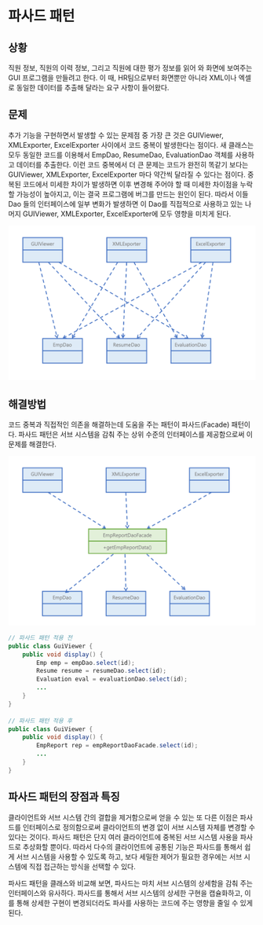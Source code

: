 # 파사드 패턴

## 상황

직원 정보, 직원의 이력 정보, 그리고 직원에 대한 평가 정보를 읽어 와 화면에 보여주는 GUI 프로그램을 만들려고 한다. 이 때, HR팀으로부터 화면뿐만 아니라 XML이나 엑셀로 동일한 데이터를 추출해 달라는 요구 사항이 들어왔다.

## 문제

추가 기능을 구현하면서 발생할 수 있는 문제점 중 가장 큰 것은 GUIViewer, XMLExporter, ExcelExporter 사이에서 코드 중복이 발생한다는 점이다. 새 클래스는 모두 동일한 코드를 이용해서 EmpDao, ResumeDao, EvaluationDao 객체를 사용하고 데이터를 추출한다. 이런 코드 중복에서 더 큰 문제는 코드가 완전히 똑같기 보다는 GUIViewer, XMLExporter, ExcelExporter 마다 약간씩 달라질 수 있다는 점이다. 중복된 코드에서 미세한 차이가 발생하면 이후 변경해 주어야 할 때 미세한 차이점을 누락할 가능성이 높아지고, 이는 결국 프로그램에 버그를 만드는 원인이 된다. 따라서 이들 Dao 들의 인터페이스에 일부 변화가 발생하면 이 Dao를 직접적으로 사용하고 있는 나머지 GUIViewer, XMLExporter, ExcelExporter에 모두 영향을 미치게 된다.

![](<../../../.gitbook/assets/image (104).png>)

## 해결방법

코드 중복과 직접적인 의존을 해결하는데 도움을 주는 패턴이 파사드(Facade) 패턴이다. 파사드 패턴은 서브 시스템을 감춰 주는 상위 수준의 인터페이스를 제공함으로써 이 문제를 해결한다.

![](<../../../.gitbook/assets/image (84).png>)

```java
// 파사드 패턴 적용 전
public class GuiViewer {
    public void display() {
        Emp emp = empDao.select(id);
        Resume resume = resumeDao.select(id);
        Evaluation eval = evaluationDao.select(id);
        ...
    }
}

// 파사드 패턴 적용 후
public class GuiViewer {
    public void display() {
        EmpReport rep = empReportDaoFacade.select(id);
        ...
    }
}
```

## 파사드 패턴의 장점과 특징

클라이언트와 서브 시스템 간의 결합을 제거함으로써 얻을 수 있는 또 다른 이점은 파사드를 인터페이스로 정의함으로써 클라이언트의 변경 없이 서브 시스템 자체를 변경할 수 있다는 것이다. 파사드 패턴은 단지 여러 클라이언트에 중복된 서브 시스템 사용을 파사드로 추상화할 뿐이다. 따라서 다수의 클라이언트에 공통된 기능은 파사드를 통해서 쉽게 서브 시스템을 사용할 수 있도록 하고, 보다 세밀한 제어가 필요한 경우에는 서브 시스템에 직접 접근하는 방식을 선택할 수 있다.

파사드 패턴을 클래스와 비교해 보면, 파사드는 마치 서브 시스템의 상세함을 감춰 주는 인터페이스와 유사하다. 파사드를 통해서 서브 시스템의 상세한 구현을 캡슐화하고, 이를 통해 상세한 구현이 변경되더라도 파사를 사용하는 코드에 주는 영향을 줄일 수 있게 된다.
